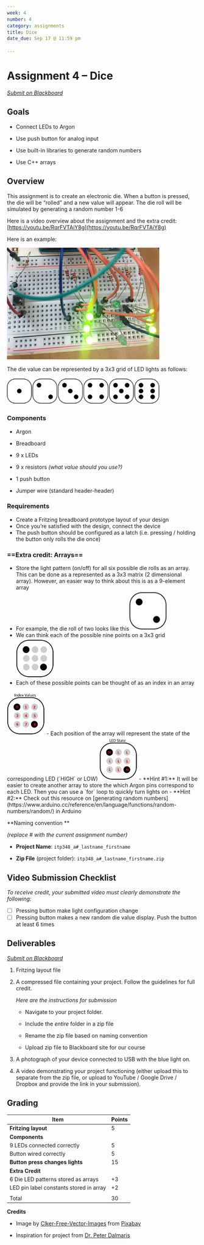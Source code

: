 ```yaml
---
week: 4
number: 4
category: assignments
title: Dice
date_due: Sep 17 @ 11:59 pm

---
```


Assignment 4 – Dice
===================

*[Submit on Blackboard](https://blackboard.usc.edu)*

Goals
-----

-   Connect LEDs to Argon

-   Use push button for analog input

-   Use built-in libraries to generate random numbers

-   Use C++ arrays

## Overview

This assignment is to create an electronic die. When a button is pressed, the
die will be “rolled” and a new value will appear. The die roll will be simulated
by generating a random number 1-6

Here is a video overview about the assignment and the extra credit: [https://youtu.be/RqrFVTAiY8g](https://youtu.be/RqrFVTAiY8g)

Here is an example:

<img src="media/00b38da91ab88417934f8d94f532926e.jpg" alt="Example build" style="width:400px" />

The die value can be represented by a 3x3 grid of LED lights as follows:

<img src="media/8edb46a465062f134bc3ad675231de83.png" alt="pattern of 6 sided die" style="width:400px" />

### Components

-   Argon

-   Breadboard

-   9 x LEDs

-   9 x resistors *(what value should you use?)*

-   1 push button

-   Jumper wire (standard header-header)

### Requirements

-   Create a Fritzing breadboard prototype layout of your design
-   Once you’re satisfied with the design, connect the device
-   The push button should be configured as a latch (i.e. pressing / holding the button only rolls the die once)



### ==Extra credit: Arrays==

-   Store the light pattern (on/off) for all six possible die rolls as an array. This can be done as a represented as a 3x3 matrix (2 dimensional array). However, an easier way to think about this is as a 9-element array
-   For example, the die roll of two looks like this<img src="a4_dice.assets/die_value_2.png" style="width:100px;" />
-   We can think each of the possible nine points on a 3x3 grid 
    <img src="a4_dice.assets/die_value_2_with_grey_dots.png" style="width:100px;" />
-   Each of these possible points can be thought of as an index in an array
  <img src="a4_dice.assets/die_value_2_with_grey_dots_indices.png" style="width:100px;" />
-	Each position of the array will represent the state of the corresponding LED (`HIGH` or LOW)
<img src="a4_dice.assets/die_value_2_with_grey_dots_led_state.png" style="width:100px;" />
-   **Hint #1:** It will be easier to create another array to store the which Argon pins correspond to each LED. Then you can use a `for` loop to quickly turn lights on 
-   **Hint #2:** Check out this resource on [generating random numbers](https://www.arduino.cc/reference/en/language/functions/random-numbers/random/) in Arduino

**Naming convention **

*(replace \# with the current assignment number)*

-   **Project Name**: `itp348_a#_lastname_firstname`

-   **Zip File** (project folder): `itp348_a#_lastname_firstname.zip`

## Video Submission Checklist

*To receive credit, your submitted video must clearly demonstrate the following:*

- [ ] Pressing button make light configuration change
- [ ] Pressing button makes a new random die value display. Push the button at least 6 times

Deliverables
------------

*[Submit on Blackboard](https://blackboard.usc.edu)*


1. Fritzing layout file

2. A compressed file containing your project. Follow the guidelines for full
   credit.

   *Here are the instructions for submission*


   - Navigate to your project folder.

   - Include the *entire* folder in a zip file

   - Rename the zip file based on naming convention

   - Upload zip file to Blackboard site for our course

3. A photograph of your device connected to USB with the blue light on.

4. A video demonstrating your project functioning (either upload this to separate from the zip file, or upload to YouTube / Google Drive / Dropbox and provide the link in your submission). 

Grading
-------

| Item                                    | Points |
| --------------------------------------- | ------ |
| **Fritzing layout**                     | 5      |
| **Components**                          |        |
| 9 LEDs connected correctly              | 5      |
| Button wired correctly                  | 5      |
| **Button press changes lights**         | 15     |
| **Extra Credit**                        |        |
| 6 Die LED patterns stored as arrays     | +3     |
| LED pin label constants stored in array | +2     |
|                                         |        |
| Total                                   | 30     |

**Credits**

-   Image by [Clker-Free-Vector-Images](https://pixabay.com/users/Clker-Free-Vector-Images-3736/?utm_source=link-attribution&amp;utm_medium=referral&amp;utm_campaign=image&amp;utm_content=26772)
    from [Pixabay](https://pixabay.com/?utm_source=link-attribution&amp;utm_medium=referral&amp;utm_campaign=image&amp;utm_content=26772)
    
-   Inspiration for project from [Dr. Peter
    Dalmaris](https://www.udemy.com/course/arduino-step-by-step-2017-getting-started-projects/)

